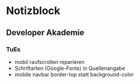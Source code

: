 # Notizblock
## Developer Akademie

### TuEs
- mobil raufscrollen reparieren
- Schriftarten (Google-Fonts) in Quellenangabe
- mobile navbar border-top statt background-color
